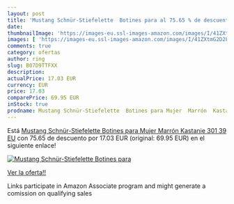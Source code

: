 ```yaml
---
layout: post
title: 'Mustang Schnür-Stiefelette  Botines para al 75.65 % de descuento'
date: 
thumbnailImage: 'https://images-eu.ssl-images-amazon.com/images/I/41ZXtmG2D2L._SL200_.jpg'
images: [ 'https://images-eu.ssl-images-amazon.com/images/I/41ZXtmG2D2L._SL200_.jpg' ]
comments: true
category: ofertas
author: ring
slug: B07D9TTFXX
description:
actualPrice: 17.03 EUR
currency: EUR
price: 17.03
comparePrice: 69.95 EUR
inStock: true
prodname: Mustang Schnür-Stiefelette  Botines para Mujer  Marrón  Kastanie 301   39 EU
---
```


Está [Mustang Schnür-Stiefelette  Botines para Mujer  Marrón  Kastanie 301   39 EU](https://www.amazon.es/dp/B07D9TTFXX/?tag=tolees-21) con 75.65 de descuento por 17.03 EUR (original: 69.95 EUR) en el siguiente enlace!

[![Mustang Schnür-Stiefelette  Botines para](https://images-eu.ssl-images-amazon.com/images/I/41ZXtmG2D2L._SL200_.jpg)](https://www.amazon.es/dp/B07D9TTFXX/?tag=tolees-21)

[Ver la oferta!!](https://www.amazon.es/dp/B07D9TTFXX/?tag=tolees-21)

Links participate in Amazon Associate program and might generate a comission on qualifying sales


